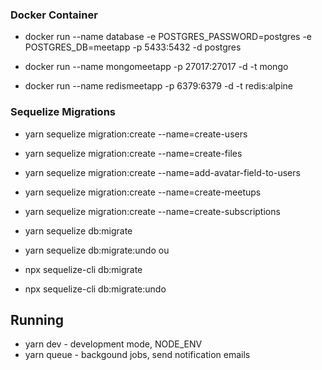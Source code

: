 ### Docker Container
  - docker run --name database -e POSTGRES_PASSWORD=postgres -e POSTGRES_DB=meetapp -p 5433:5432 -d postgres

  - docker run --name mongomeetapp -p 27017:27017 -d -t mongo
  - docker run --name redismeetapp -p 6379:6379 -d -t redis:alpine

### Sequelize Migrations
  - yarn sequelize migration:create --name=create-users
  - yarn sequelize migration:create --name=create-files
  - yarn sequelize migration:create --name=add-avatar-field-to-users
  - yarn sequelize migration:create --name=create-meetups
  - yarn sequelize migration:create --name=create-subscriptions

  - yarn sequelize db:migrate
  - yarn sequelize db:migrate:undo
ou
  - npx sequelize-cli db:migrate
  - npx sequelize-cli db:migrate:undo


## Running
  - yarn dev - development mode, NODE_ENV
  - yarn queue - backgound jobs, send notification emails
